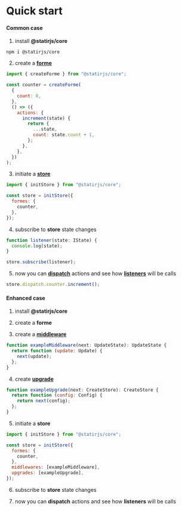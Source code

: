 # Quick start

#### Common case

1. install **@statirjs/core**

```shell
npm i @statirjs/core
```

2. create a [**forme**](/content/core/formes.md)

```js
import { createForme } from "@statirjs/core";

const counter = createForme(
  {
    count: 0,
  },
  () => ({
    actions: {
      increment(state) {
        return {
          ...state,
          count: state.count + 1,
        };
      },
    },
  })
);
```

3. initiate a [**store**](/content/core/store.md)

```js
import { initStore } from "@statirjs/core";

const store = initStore({
  formes: {
    counter,
  },
});
```

4. subscribe to **store** state changes

```js
function listener(state: IState) {
  console.log(state);
}

store.subscribe(listener);
```

5. now you can [**dispatch**](/content/core/store.md) actions and see how [**listeners**](/content/core/store.md) will be calls

```js
store.dispatch.counter.increment();
```

#### Enhanced case

1. install **@statirjs/core**

2. create a **forme**

3. create a [**middleware**](/content/core/middlewares.md)

```js
function exampleMiddleware(next: UpdateState): UpdateState {
  return function (update: Update) {
    next(update);
  };
}
```

4. create [**upgrade**](/content/core/upgrades.md)

```js
function exampleUpgrade(next: CreateStore): CreateStore {
  return function (config: Config) {
    return next(config);
  };
}
```

5. initiate a **store**

```js
import { initStore } from "@statirjs/core";

const store = initStore({
  formes: {
    counter,
  },
  middlewares: [exampleMiddleware],
  upgrades: [exampleUpgrade],
});
```

6. subscribe to **store** state changes

7. now you can **dispatch** actions and see how **listeners** will be calls
